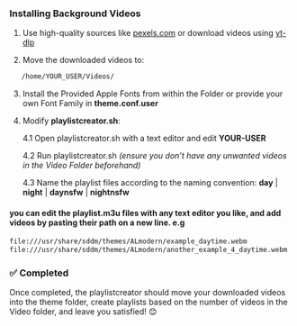 ### Installing Background Videos



1. Use high-quality sources like [pexels.com](https://www.pexels.com) or download videos using [yt-dlp](https://github.com/yt-dlp/yt-dlp)

2. Move the downloaded videos to:
```bash
   /home/YOUR_USER/Videos/
```
3. Install the Provided Apple Fonts from within the Folder or provide your own Font Family in **theme.conf.user**

4. Modify **playlistcreator.sh**:

   4.1 Open playlistcreator.sh with a text editor and edit **YOUR-USER**

   4.2 Run playlistcreator.sh *(ensure you don’t have any unwanted videos in the Video Folder beforehand)*

   4.3 Name the playlist files according to the naming convention:
       **day** | **night** | **daynsfw** | **nightnsfw**

#### you can edit the playlist.m3u files with any text editor you like, and add videos by pasting their path on a new line. e.g
```bash
file:///usr/share/sddm/themes/ALmodern/example_daytime.webm
file:///usr/share/sddm/themes/ALmodern/another_example_4_daytime.webm
```       

### :white_check_mark: Completed

Once completed, the playlistcreator should move your downloaded videos into the theme folder, create playlists based on the number of videos in the Video folder, and leave you satisfied! 😊
